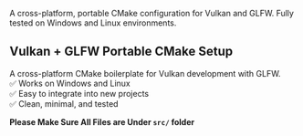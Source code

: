 A cross-platform, portable CMake configuration for Vulkan and GLFW. Fully tested on Windows and Linux environments.
## Vulkan + GLFW Portable CMake Setup

A cross-platform CMake boilerplate for Vulkan development with GLFW.  
✅ Works on Windows and Linux  
✅ Easy to integrate into new projects  
✅ Clean, minimal, and tested

**Please Make Sure All Files are Under `src/` folder**

